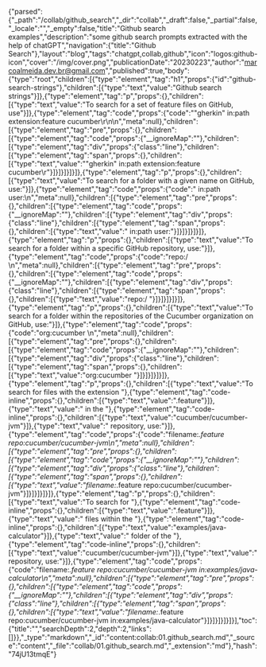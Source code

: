{"parsed":{"_path":"/collab/github_search","_dir":"collab","_draft":false,"_partial":false,"_locale":"","_empty":false,"title":"Github search examples","description":"some github search prompts extracted with the help of chatGPT","navigation":{"title":"Github Search"},"layout":"blog","tags":"chatgpt,collab,github","icon":"logos:github-icon","cover":"/img/cover.png","publicationDate":"20230223","author":"marcoalmeida.dev.br@gmail.com","published":true,"body":{"type":"root","children":[{"type":"element","tag":"h1","props":{"id":"github-search-strings"},"children":[{"type":"text","value":"Github search strings"}]},{"type":"element","tag":"p","props":{},"children":[{"type":"text","value":"To search for a set of feature files on GitHub, use"}]},{"type":"element","tag":"code","props":{"code":"\"gherkin\" in:path extension:feature cucumber\r\n\n","meta":null},"children":[{"type":"element","tag":"pre","props":{},"children":[{"type":"element","tag":"code","props":{"__ignoreMap":""},"children":[{"type":"element","tag":"div","props":{"class":"line"},"children":[{"type":"element","tag":"span","props":{},"children":[{"type":"text","value":"\"gherkin\" in:path extension:feature cucumber\r"}]}]}]}]}]},{"type":"element","tag":"p","props":{},"children":[{"type":"text","value":"To search for a folder with a given name on GitHub, use:"}]},{"type":"element","tag":"code","props":{"code":"<folder name> in:path user:<username>\n","meta":null},"children":[{"type":"element","tag":"pre","props":{},"children":[{"type":"element","tag":"code","props":{"__ignoreMap":""},"children":[{"type":"element","tag":"div","props":{"class":"line"},"children":[{"type":"element","tag":"span","props":{},"children":[{"type":"text","value":"<folder name> in:path user:<username>"}]}]}]}]}]},{"type":"element","tag":"p","props":{},"children":[{"type":"text","value":"To search for a folder within a specific GitHub repository, use:"}]},{"type":"element","tag":"code","props":{"code":"repo:<username>/<repository name> <folder name>\n","meta":null},"children":[{"type":"element","tag":"pre","props":{},"children":[{"type":"element","tag":"code","props":{"__ignoreMap":""},"children":[{"type":"element","tag":"div","props":{"class":"line"},"children":[{"type":"element","tag":"span","props":{},"children":[{"type":"text","value":"repo:<username>/<repository name> <folder name>"}]}]}]}]}]},{"type":"element","tag":"p","props":{},"children":[{"type":"text","value":"To search for a folder within the repositories of the Cucumber organization on GitHub, use:"}]},{"type":"element","tag":"code","props":{"code":"org:cucumber <folder name>\n","meta":null},"children":[{"type":"element","tag":"pre","props":{},"children":[{"type":"element","tag":"code","props":{"__ignoreMap":""},"children":[{"type":"element","tag":"div","props":{"class":"line"},"children":[{"type":"element","tag":"span","props":{},"children":[{"type":"text","value":"org:cucumber <folder name>"}]}]}]}]}]},{"type":"element","tag":"p","props":{},"children":[{"type":"text","value":"To search for files with the extension "},{"type":"element","tag":"code-inline","props":{},"children":[{"type":"text","value":".feature"}]},{"type":"text","value":" in the "},{"type":"element","tag":"code-inline","props":{},"children":[{"type":"text","value":"cucumber/cucumber-jvm"}]},{"type":"text","value":" repository, use:"}]},{"type":"element","tag":"code","props":{"code":"filename:*.feature repo:cucumber/cucumber-jvm\n","meta":null},"children":[{"type":"element","tag":"pre","props":{},"children":[{"type":"element","tag":"code","props":{"__ignoreMap":""},"children":[{"type":"element","tag":"div","props":{"class":"line"},"children":[{"type":"element","tag":"span","props":{},"children":[{"type":"text","value":"filename:*.feature repo:cucumber/cucumber-jvm"}]}]}]}]}]},{"type":"element","tag":"p","props":{},"children":[{"type":"text","value":"To search for "},{"type":"element","tag":"code-inline","props":{},"children":[{"type":"text","value":".feature"}]},{"type":"text","value":" files within the "},{"type":"element","tag":"code-inline","props":{},"children":[{"type":"text","value":"examples/java-calculator"}]},{"type":"text","value":" folder of the "},{"type":"element","tag":"code-inline","props":{},"children":[{"type":"text","value":"cucumber/cucumber-jvm"}]},{"type":"text","value":" repository, use:"}]},{"type":"element","tag":"code","props":{"code":"filename:*.feature repo:cucumber/cucumber-jvm in:examples/java-calculator\n","meta":null},"children":[{"type":"element","tag":"pre","props":{},"children":[{"type":"element","tag":"code","props":{"__ignoreMap":""},"children":[{"type":"element","tag":"div","props":{"class":"line"},"children":[{"type":"element","tag":"span","props":{},"children":[{"type":"text","value":"filename:*.feature repo:cucumber/cucumber-jvm in:examples/java-calculator"}]}]}]}]}]}],"toc":{"title":"","searchDepth":2,"depth":2,"links":[]}},"_type":"markdown","_id":"content:collab:01.github_search.md","_source":"content","_file":"collab/01.github_search.md","_extension":"md"},"hash":"74jU13tmqE"}
